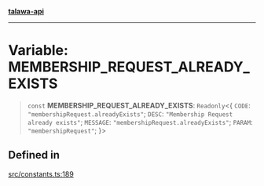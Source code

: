 [**talawa-api**](../../README.md)

***

# Variable: MEMBERSHIP\_REQUEST\_ALREADY\_EXISTS

> `const` **MEMBERSHIP\_REQUEST\_ALREADY\_EXISTS**: `Readonly`\<\{ `CODE`: `"membershipRequest.alreadyExists"`; `DESC`: `"Membership Request already exists"`; `MESSAGE`: `"membershipRequest.alreadyExists"`; `PARAM`: `"membershipRequest"`; \}\>

## Defined in

[src/constants.ts:189](https://github.com/Suyash878/talawa-api/blob/e4413cec641a837926071678fed3c7f67234e31e/src/constants.ts#L189)
